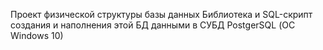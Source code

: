 Проект физической структуры базы данных Библиотека и SQL-скрипт создания и наполнения этой БД данными в СУБД PostgerSQL (ОС Windows 10)
